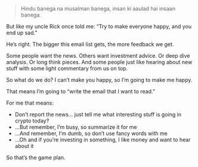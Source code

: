 ---
---
>  Hindu banega na musalman banega, insan ki aaulad hai insaan banega.

But like my uncle Rick once told me: “Try to make everyone happy, and you end up sad.”

He’s right. The bigger this email list gets, the more feedback we get.

Some people want the news. Others want investment advice. Or deep dive analysis. Or long think pieces. And some people just like hearing about new stuff with some light commentary from us on top.

So what do we do? I can’t make you happy, so I’m going to make me happy. 

That means I’m going to “write the email that I want to read.”

For me that means: 

-   Don’t report the news… just tell me what interesting stuff is going in crypto today?
-   …But remember, I’m busy, so summarize it for me 
-   …And remember, I’m dumb, so don’t use fancy words with me
-   …Oh and if you’re investing in something, I like money and want to hear about it

So that’s the game plan.